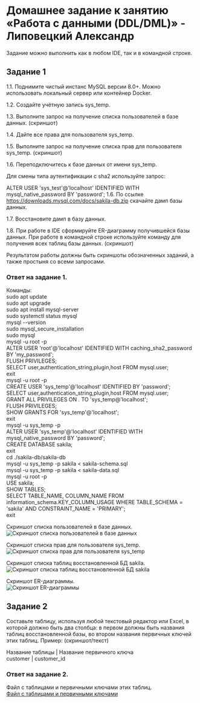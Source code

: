 # Домашнее задание к занятию «Работа с данными (DDL/DML)» - Липовецкий Александр  
  
Задание можно выполнить как в любом IDE, так и в командной строке.  

## Задание 1   

1.1. Поднимите чистый инстанс MySQL версии 8.0+. Можно использовать локальный сервер или контейнер Docker.

1.2. Создайте учётную запись sys_temp.

1.3. Выполните запрос на получение списка пользователей в базе данных. (скриншот)

1.4. Дайте все права для пользователя sys_temp.

1.5. Выполните запрос на получение списка прав для пользователя sys_temp. (скриншот)

1.6. Переподключитесь к базе данных от имени sys_temp.

Для смены типа аутентификации с sha2 используйте запрос:

ALTER USER 'sys_test'@'localhost' IDENTIFIED WITH mysql_native_password BY 'password';
1.6. По ссылке https://downloads.mysql.com/docs/sakila-db.zip скачайте дамп базы данных.

1.7. Восстановите дамп в базу данных.

1.8. При работе в IDE сформируйте ER-диаграмму получившейся базы данных. При работе в командной строке используйте команду для получения всех таблиц базы данных. (скриншот)

Результатом работы должны быть скриншоты обозначенных заданий, а также простыня со всеми запросами.

### Ответ на задание 1.  

Команды:  
sudo apt update  
sudo apt upgrade  
sudo apt install mysql-server  
sudo systemctl status mysql  
mysql --version  
sudo mysql_secure_installation  
sudo mysql  
mysql -u root -p  
ALTER USER 'root'@'localhost' IDENTIFIED WITH caching_sha2_password BY 'my_password';  
FLUSH PRIVILEGES;  
SELECT user,authentication_string,plugin,host FROM mysql.user;  
exit  
mysql -u root -p  
CREATE USER 'sys_temp'@'localhost' IDENTIFIED BY 'password';   
SELECT user,authentication_string,plugin,host FROM mysql.user;  
GRANT ALL PRIVILEGES ON *.* TO 'sys_temp@'localhost';  
FLUSH PRIVILEGES;  
SHOW GRANTS FOR 'sys_temp'@'localhost';  
exit  
mysql -u sys_temp -p  
ALTER USER 'sys_temp'@'localhost' IDENTIFIED WITH mysql_native_password BY 'password';  
CREATE DATABASE sakila;  
exit  
cd ./sakila-db/sakila-db  
mysql -u sys_temp -p sakila < sakila-schema.sql  
mysql -u sys_temp -p sakila < sakila-data.sql   
mysql -u root -p  
USE sakila;  
SHOW TABLES;  
SELECT TABLE_NAME, COLUMN_NAME FROM information_schema.KEY_COLUMN_USAGE WHERE TABLE_SCHEMA = 'sakila' AND CONSTRAINT_NAME = 'PRIMARY';  
exit  

Скриншот списка пользователей в базе данных.  
![Скриншот списка пользователей в базе данных](./users.png)  

Скриншот списка прав для пользователя sys_temp.  
![Скриншот списка прав для пользователя sys_temp](./grants.png)  

Скриншот списка таблиц восстановленной БД sakila.  
![Скриншот списка таблиц восстановленной БД sakila](./tables.png)  

Скриншот ER-диаграммы.  
![Скриншот ER-диаграммы](./ER_diag.png)  


## Задание 2   

Составьте таблицу, используя любой текстовый редактор или Excel, в которой должно быть два столбца: в первом должны быть названия таблиц восстановленной базы, во втором названия первичных ключей этих таблиц. Пример: (скриншот/текст)  

Название таблицы | Название первичного ключа  
customer         | customer_id  

### Ответ на задание 2.  

Файл с таблицами и первичными ключами этих таблиц.   
[Файл с таблицами и первичными ключами](./colums_key.txt)  